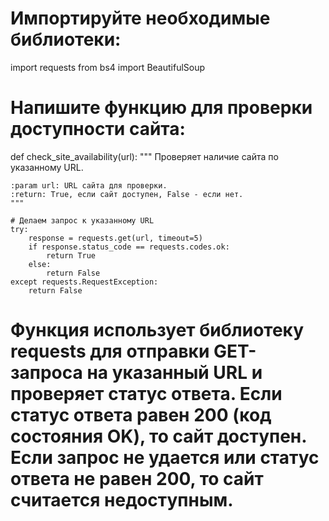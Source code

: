 # Импортируйте необходимые библиотеки:
import requests
from bs4 import BeautifulSoup
# Напишите функцию для проверки доступности сайта:
def check_site_availability(url):
    """
    Проверяет наличие сайта по указанному URL.

    :param url: URL сайта для проверки.
    :return: True, если сайт доступен, False - если нет.
    """

    # Делаем запрос к указанному URL
    try:
        response = requests.get(url, timeout=5)
        if response.status_code == requests.codes.ok:
            return True
        else:
            return False
    except requests.RequestException:
        return False
# Функция использует библиотеку requests для отправки GET-запроса на указанный URL и проверяет статус ответа. Если статус ответа равен 200 (код состояния OK), то сайт доступен. Если запрос не удается или статус ответа не равен 200, то сайт считается недоступным.

